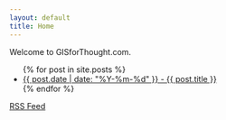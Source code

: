 ```yaml
---
layout: default
title: Home
---
```


Welcome to GISforThought.com.

<ul>
  {% for post in site.posts %}
    <li>
      <a href="{{ post.url }}">{{ post.date | date: "%Y-%m-%d" }} - {{ post.title }}</a>
    </li>
  {% endfor %}
</ul>

[RSS Feed](https://gisforthought.com/feed/)